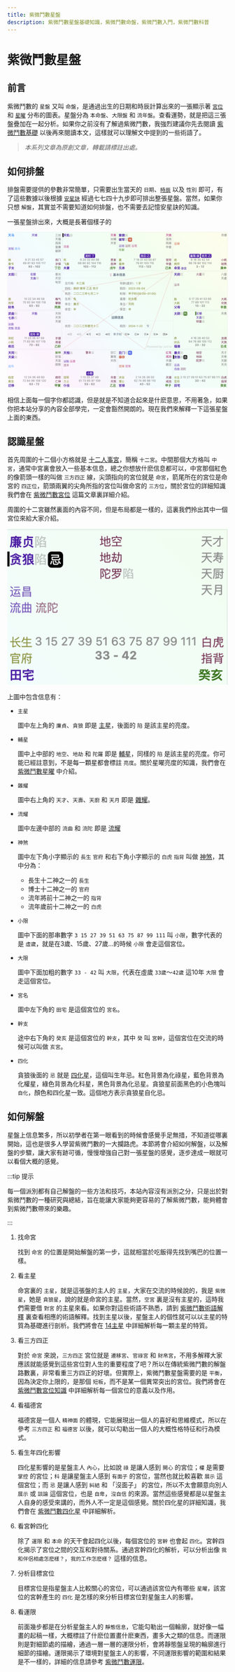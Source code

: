 ```yaml
---
title: 紫微鬥數星盤
description: 紫微鬥數星盤基礎知識，紫微鬥數命盤，紫微鬥數入門，紫微鬥數科普
---
```


<script setup>
import Donate from '/components/donate.vue'
</script>

# 紫微鬥數星盤

## 前言

紫微鬥數的 `星盤` 又叫 `命盤`，是通過出生的日期和時辰計算出來的一張顯示著 [`宮位`](./palace.md) 和 [`星曜`](./star.md) 分布的圖表。星盤分為 `本命盤`、`大限盤` 和 `流年盤`。查看運勢，就是把這三張盤疊加在一起分析。如果你之前沒有了解過紫微鬥數，我強烈建議你先去閱讀 [紫微鬥數基礎](./basis.md) 以後再來閱讀本文，這樣就可以理解文中提到的一些術語了。

>*本系列文章為原創文章，轉載請標註出處。*

<Donate />

## 如何排盤

排盤需要提供的參數非常簡單，只需要出生當天的 `日期`、[`時辰`](./basis.md#十二時辰) 以及 `性別` 即可，有了這些數據以後根據 [`安星訣`](./setup.md) 經過七七四十九步即可排出整張星盤。當然，如果你只想 `解盤`，其實並不需要知道如何排盤，也不需要去記憶安星訣的知識。

一張星盤排出來，大概是長著個樣子的

![紫微鬥數星盤](/.vitepress/public/astrolabe@2x.png)

相信上面每一個字你都認識，但是就是不知道合起來是什麽意思，不用著急，如果你把本站分享的內容全部學完，一定會豁然開朗的。現在我們來解釋一下這張星盤上面的東西。

## 認識星盤

首先周圍的十二個小方格就是 [十二人事宮](./palace.md)，簡稱 `十二宮`。中間那個大方格叫 `中宮`，通常中宮裏會放入一些基本信息，總之你想放什麽信息都可以，中宮那個紅色的像箭頭一樣的叫做 `三方四正` 線，尖頭指向的宮位就是 `命宮`，箭尾所在的宮位是命宮的 `四正位`，箭頭兩翼的尖角所指的宮位叫做命宮的 `三方位`，關於宮位的詳細知識我們會在 [紫微鬥數宮位](./palace.md) 這篇文章裏詳細介紹。

周圍的十二宮雖然裏面的內容不同，但是布局都是一樣的，這裏我們拎出其中一個宮位來給大家介紹。

![紫微鬥數宮位](/.vitepress/public/palace@2x.png)

上圖中包含信息有：

- `主星`

  圖中左上角的 `廉貞`、`貪狼` 即是 [主星](./major-star.md)，後面的 `陷` 是該主星的亮度。

- `輔星`

  圖中上中部的 `地空`、`地劫` 和 `陀羅` 即是 [輔星](./minor-star.md)，同樣的 `陷` 是該主星的亮度。你可能已經註意到，不是每一顆星都會標註 `亮度`。關於星曜亮度的知識，我們會在 [紫微鬥數星曜](./star.md) 中介紹。

- `雜耀`

  圖中右上角的 `天才`、`天壽`、`天廚` 和 `天月` 即是 [雜耀](./adj-star.md)。

- `流耀`

  圖中左邊中部的 `流曲` 和 `流陀` 即是 [流耀](./star.md#流耀)

- `神煞`

  圖中左下角小字顯示的 `長生` `官府` 和右下角小字顯示的 `白虎` `指背` 叫做 [神煞](./star.md#神煞)，其中分為：

  - 長生十二神之一的 `長生`
  - 博士十二神之一的  `官府`
  - 流年將前十二神之一的  `指背`
  - 流年歲前十二神之一的  `白虎`

- `小限`

  圖中下面的那串數字 `3 15 27 39 51 63 75 87 99 111` 叫 `小限`，數字代表的是 `虛歲`，就是在3歲、15歲、27歲...的時候 `小限` 會走這個宮位。

- `大限`

  圖中下面加粗的數字 `33 - 42` 叫 `大限`，代表在虛歲 `33歲`～`42歲` 這10年 `大限` 會走這個宮位。

- `宮名`

  圖中左下角的 `田宅` 是這個宮位的 `宮名`。

- `幹支`

  途中右下角的 `癸亥` 是這個宮位的 `幹支`，其中 `癸` 叫 `宮幹`，這個宮位在交流的時候可以叫做 `亥宮`。

- `四化`

  貪狼後面的 `忌` 就是 [四化星](./mutagen.md)，這個叫生年忌。紅色背景為化祿星，藍色背景為化權星，綠色背景為化科星，黑色背景為化忌星。貪狼星前面黑色的小色塊叫 `自化`，顏色和四化星一致。這個地方表示貪狼星自化忌。

## 如何解盤

星盤上信息繁多，所以初學者在第一眼看到的時候會感覺手足無措，不知道從哪裏開始，這也是很多人學習紫微鬥數的一大攔路虎。本節將會介紹如何解盤，以及解盤的步驟，讓大家有跡可循，慢慢增強自己對一張星盤的感覺，逐步達成一眼就可以看個大概的感覺。

:::tip 提示

每一個派別都有自己解盤的一些方法和技巧，本站內容沒有派別之分，只是出於對紫微鬥數的一種研究與總結，旨在能讓大家能夠更容易的了解紫微鬥數，能夠體會到紫微鬥數帶來的樂趣。

:::

1. 找命宮
   
    找到 `命宮` 的位置是開始解盤的第一步，這就相當於吃飯得先找到嘴巴的位置一樣。

2. 看主星

    命宮裏的 `主星`，就是這張盤的主人的 `主星`，大家在交流的時候說的，我是 `紫微星`，她是 `貪狼星`，說的就是命宮的主星。當然，`空宮` 裏是沒有主星的，這時我們需要借 `對宮` 的主星來看。如果你對這些術語不熟悉，請到 [紫微鬥數術語解釋](./basis.md#術語解釋) 裏查看相應的術語解釋。找到主星以後，星盤主人的個性就可以以主星的特質為基礎進行剖析。我們將會在 [14主星](./major-star.md) 中詳細解析每一顆主星的特質。

3. 看三方四正

    對於 `命宮` 來說，`三方四正` 宮位就是 `遷移宮`、`官祿宮` 和 `財帛宮`，不用多解釋大家應該就能感覺到這些宮位對人生的重要程度了吧？所以在傳統紫微鬥數的解盤路數裏，非常看重三方四正的好壞。但實際上，紫微鬥數星盤需要的是 `平衡`，因為決定你上限的，是那個 `短板`，而不是某一個異常突出的宮位。我們將會在 [紫微鬥數宮位知識](./palace.md) 中詳細解析每一個宮位的意義以及作用。

4. 看福德宮

    福德宮是一個人 `精神面` 的體現，它能展現出一個人的喜好和思維模式，所以在參考 `三方四正` 和 `福德宮` 以後，就可以勾勒出一個人的大概性格特征和行為模式。

5. 看生年四化影響

    四化星影響的是星盤主人 `內心`，比如說 `祿` 是讓人感到 `開心` 的宮位；`權` 是需要 `掌控` 的宮位；`科` 是讓星盤主人感到 `有面子` 的宮位，當然也就比較喜歡 `展示` 這個宮位；而 `忌` 是讓人感到 `糾結` 和 「沒面子」 的宮位，所以不太會願意向別人 `展示` 或 `談論` 這個宮位，也是 `自卑`，`沒自信` 的來源。當然這些感覺都是以星盤主人自身的感受來講的，而外人不一定是這個感覺。關於四化星的詳細知識，我們會在 [紫微鬥數四化星](./mutagen.md) 中詳細解析。

6. 看宮幹四化

    除了 `運限` 和 `本命` 的天干會起四化以後，每個宮位的 `宮幹` 也會起 `四化`。宮幹四化揭示了宮位之間的交互和對待關系。通過宮幹四化的解析，可以分析出像 `我和伴侶相處怎麽樣？`，`我的工作怎麽樣？` 這樣的信息。

7. 分析目標宮位

    目標宮位是指星盤主人比較關心的宮位，可以通過該宮位內有哪些 `星曜`，該宮位的宮幹產生的 `四化` 是怎樣的來分析目標宮位對星盤主人的影響。 

8. 看運限

    前面幾步都是在分析星盤主人的 `靜態信息`，它能勾勒出一個輪廓，就好像一幅畫的起稿一樣，大概標註了什麽位置畫什麽東西，畫多大之類的信息。而運限則是對細節處的描繪，通過一層一層的運限分析，會將靜態盤呈現的輪廓進行細節的描繪。運限揭示了環境對星盤主人的影響，不同運限影響的範圍和結果是不一樣的，詳細的信息請參考 [紫微鬥數運限](./horoscope.md)。